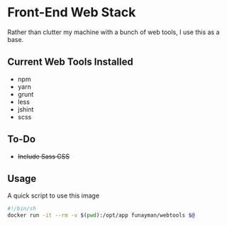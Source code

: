 # Front-End Web Stack

Rather than clutter my machine with a bunch of web tools, I use this as a base.

## Current Web Tools Installed
* npm
* yarn
* grunt
* less
* jshint
* scss

## To-Do
* ~~Include Sass CSS~~

## Usage
A quick script to use this image
```bash
#!/bin/sh
docker run -it --rm -v $(pwd):/opt/app funayman/webtools $@
```
